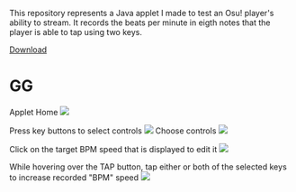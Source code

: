 This repository represents a Java applet I made to test an Osu! player's ability to stream. 
It records the beats per minute in eigth notes that the player is able to tap using two keys.

[Download](https://www.mediafire.com/file/4i1ndcqbdyzei7a/bpmtrainer-1.0.jar/file)
<h1>GG</h1>
Applet Home
<img src="https://prntscr.com/1qbrv82" />

Press key buttons to select controls
<img src="https://prntscr.com/1qbry50" />
Choose controls
<img src="https://prntscr.com/1qbrz15" />

Click on the target BPM speed that is displayed to edit it
<img src="https://prntscr.com/1qbs60i" />

While hovering over the TAP button, tap either or both of the selected keys to increase recorded "BPM" speed
<img src="https://prntscr.com/1qbs1fl" />
